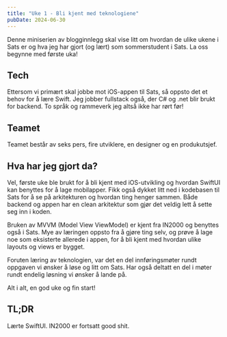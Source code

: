 ```yaml
---
title: "Uke 1 - Bli kjent med teknologiene"
pubDate: 2024-06-30
---
```


Denne miniserien av blogginnlegg skal vise litt om hvordan de ulike ukene i Sats er og hva jeg har gjort (og lært) som sommerstudent i Sats. La oss begynne med første uka!

## Tech

Ettersom vi primært skal jobbe mot iOS-appen til Sats, så oppsto det et behov for å lære Swift. Jeg jobber fullstack også, der C# og .net blir brukt for backend. To språk og rammeverk jeg altså ikke har rørt før!

## Teamet

Teamet består av seks pers, fire utviklere, en designer og en produkutsjef.

## Hva har jeg gjort da?

Vel, første uke ble brukt for å bli kjent med iOS-utvikling og hvordan SwiftUI kan benyttes for å lage mobilapper. Fikk også dykket litt ned i kodebasen til Sats for å se på arkitekturen og hvordan ting henger sammen. Både backend og appen har en clean arkitektur som gjør det veldig lett å sette seg inn i koden.

Bruken av MVVM (Model View ViewModel) er kjent fra IN2000 og benyttes også i Sats. Mye av læringen oppsto fra å gjøre ting selv, og prøve å lage noe som eksisterte allerede i appen, for å bli kjent med hvordan ulike layouts og views er bygget.

Foruten læring av teknologien, var det en del innføringsmøter rundt oppgaven vi ønsker å løse og litt om Sats. Har også deltatt en del i møter rundt endelig løsning vi ønsker å lande på.

Alt i alt, en god uke og fin start!

## TL;DR

Lærte SwiftUI. IN2000 er fortsatt good shit.
